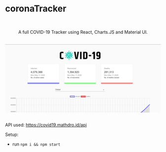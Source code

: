 # coronaTracker
<br>
<p align="center">A full COVID-19 Tracker using React, Charts.JS and Material UI.</p>
<br>
<img src="./coronaTracker/src/images/readme.png" align="center">
<br><br>


API used: https://covid19.mathdro.id/api

Setup:
- run ```npm i && npm start```